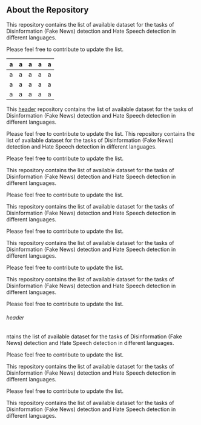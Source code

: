 About the Repository
-
This repository contains the list of available dataset for the tasks of Disinformation (Fake News) detection and Hate Speech detection in different languages.

Please feel free to contribute to update the list.


|a     |a|a|a|a|
|------|---|---|---|---|
|a     |a|a|a|a|
|a     |a|a|a|a|
|a     |a|a|a|a|


This [header](#header) repository contains the list of available dataset for the tasks of Disinformation (Fake News) detection and Hate Speech detection in different languages.

Please feel free to contribute to update the list.
This repository contains the list of available dataset for the tasks of Disinformation (Fake News) detection and Hate Speech detection in different languages.

Please feel free to contribute to update the list.

This repository contains the list of available dataset for the tasks of Disinformation (Fake News) detection and Hate Speech detection in different languages.

Please feel free to contribute to update the list.

This repository contains the list of available dataset for the tasks of Disinformation (Fake News) detection and Hate Speech detection in different languages.

Please feel free to contribute to update the list.

This repository contains the list of available dataset for the tasks of Disinformation (Fake News) detection and Hate Speech detection in different languages.

Please feel free to contribute to update the list.

This repository contains the list of available dataset for the tasks of Disinformation (Fake News) detection and Hate Speech detection in different languages.

Please feel free to contribute to update the list.
###### header 
ntains the list of available dataset for the tasks of Disinformation (Fake News) detection and Hate Speech detection in different languages.

Please feel free to contribute to update the list.

This repository contains the list of available dataset for the tasks of Disinformation (Fake News) detection and Hate Speech detection in different languages.

Please feel free to contribute to update the list.

This repository contains the list of available dataset for the tasks of Disinformation (Fake News) detection and Hate Speech detection in different languages.
